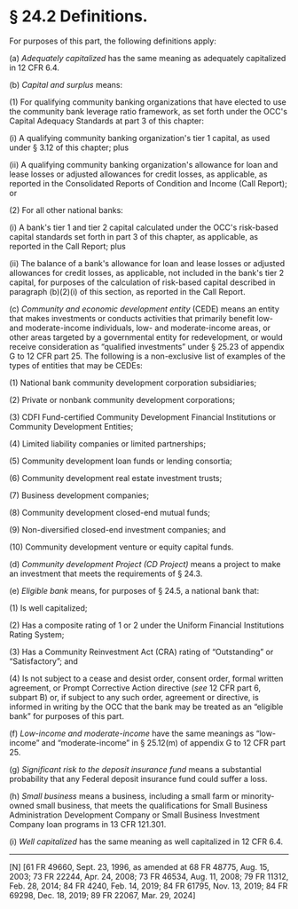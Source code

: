 # § 24.2   Definitions.

For purposes of this part, the following definitions apply: 


(a) *Adequately capitalized* has the same meaning as adequately capitalized in 12 CFR 6.4. 


(b) *Capital and surplus* means:


(1) For qualifying community banking organizations that have elected to use the community bank leverage ratio framework, as set forth under the OCC's Capital Adequacy Standards at part 3 of this chapter:


(i) A qualifying community banking organization's tier 1 capital, as used under § 3.12 of this chapter; plus


(ii) A qualifying community banking organization's allowance for loan and lease losses or adjusted allowances for credit losses, as applicable, as reported in the Consolidated Reports of Condition and Income (Call Report); or


(2) For all other national banks:


(i) A bank's tier 1 and tier 2 capital calculated under the OCC's risk-based capital standards set forth in part 3 of this chapter, as applicable, as reported in the Call Report; plus


(ii) The balance of a bank's allowance for loan and lease losses or adjusted allowances for credit losses, as applicable, not included in the bank's tier 2 capital, for purposes of the calculation of risk-based capital described in paragraph (b)(2)(i) of this section, as reported in the Call Report.


(c) *Community and economic development entity* (CEDE) means an entity that makes investments or conducts activities that primarily benefit low- and moderate-income individuals, low- and moderate-income areas, or other areas targeted by a governmental entity for redevelopment, or would receive consideration as “qualified investments” under § 25.23 of appendix G to 12 CFR part 25. The following is a non-exclusive list of examples of the types of entities that may be CEDEs:


(1) National bank community development corporation subsidiaries;


(2) Private or nonbank community development corporations;


(3) CDFI Fund-certified Community Development Financial Institutions or Community Development Entities;


(4) Limited liability companies or limited partnerships;


(5) Community development loan funds or lending consortia;


(6) Community development real estate investment trusts;


(7) Business development companies;


(8) Community development closed-end mutual funds;


(9) Non-diversified closed-end investment companies; and


(10) Community development venture or equity capital funds.


(d) *Community development Project (CD Project)* means a project to make an investment that meets the requirements of § 24.3. 


(e) *Eligible bank* means, for purposes of § 24.5, a national bank that: 


(1) Is well capitalized; 


(2) Has a composite rating of 1 or 2 under the Uniform Financial Institutions Rating System; 


(3) Has a Community Reinvestment Act (CRA) rating of “Outstanding” or “Satisfactory”; and 


(4) Is not subject to a cease and desist order, consent order, formal written agreement, or Prompt Corrective Action directive (*see* 12 CFR part 6, subpart B) or, if subject to any such order, agreement or directive, is informed in writing by the OCC that the bank may be treated as an “eligible bank” for purposes of this part. 


(f) *Low-income and moderate-income* have the same meanings as “low-income” and “moderate-income” in § 25.12(m) of appendix G to 12 CFR part 25. 


(g) *Significant risk to the deposit insurance fund* means a substantial probability that any Federal deposit insurance fund could suffer a loss. 


(h) *Small business* means a business, including a small farm or minority-owned small business, that meets the qualifications for Small Business Administration Development Company or Small Business Investment Company loan programs in 13 CFR 121.301.


(i) *Well capitalized* has the same meaning as well capitalized in 12 CFR 6.4. 



---

[N] [61 FR 49660, Sept. 23, 1996, as amended at 68 FR 48775, Aug. 15, 2003; 73 FR 22244, Apr. 24, 2008; 73 FR 46534, Aug. 11, 2008; 79 FR 11312, Feb. 28, 2014; 84 FR 4240, Feb. 14, 2019; 84 FR 61795, Nov. 13, 2019; 84 FR 69298, Dec. 18, 2019; 89 FR 22067, Mar. 29, 2024]




